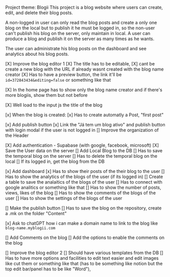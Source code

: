 Project theme: Blogii
This project is a blog website where users can create, edit, and delete their blog posts.

A non-logged in user can only read the blog posts and create a only one blog on the local but to publish it he must be logged in, so the non-user can't publish his blog on the server, only maintain in local.
A user can produce a blog and publish it on the server as many times as he wants.

The user can administrate his blog posts on the dashboard and see analytics about his blog posts.



[X] Improve the blog editor 1
    [X] The title has to be editable,
    [X] cant be create a new blog with the URL if already wasnt created with the blog name creator 
    [X] Has to have a preview button, the link it'll be `id=372843434&editing=false` or something like that

[X] In the home page has to show only the blog name creator and if there's more blogiis, show them but not before

[X] Well load to the input js the title of the blog  

[x] When the blog is created:
    [x] Has to create automatly a Post, "first post"

[x] Add publish button
[x] Link the "Já tem um blog ativo" and publish button with login modal if the user is not logged in
[] Improve the organization of the Header 

[X] Add authentication - Supabase (with google, facebook, microsoft)
    [X] Save the User data on the server
    [] Add Local Blog to the DB 
        [] Has to save the temporal blog on the server
        [] Has to delete the temporal blog on the local
        [] If its logged in, get the blog from the DB

[x] Add dashboard
    [x] Has to show their posts of the their blog to the user
    [] Has to show the analytics of the blogs of the user (if its logged in)
        [] Create a table to save the analaitics of the blogs of the user
        [] Has to connect with google analitics or something like that
        [] Has to show the number of posts, views, likes of the blog
    [] Has to show the comments of the blogs of the user
    [] Has to show the settings of the blogs of the user

[] Make the publish button
    [] Has to save the blog on the repository, create a .mk on the folder "Content"

[x] Ask to chatGPT how i can make a domain name to link to the blog like `blog-name.myblogii.com`

[] Add Comments on the blog
[] Add the options to enable the comments on the blog

[] Improve the blog editor 2
    [] Should have various templates from the DB
    [] Has to have more options and facilities to edit text easier and edit images like cut them or something like that (has to be something like notion but the top edit bar/panel has to be like "Word"),
